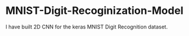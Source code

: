 # MNIST-Digit-Recoginization-Model
I have built 2D CNN for the keras MNIST Digit Recognition dataset.
